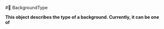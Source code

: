 #🔮 BackgroundType

**This object describes the type of a background. Currently, it can be one of**


